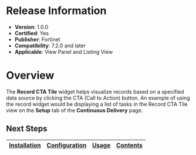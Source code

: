 # Release Information

- **Version**: 1.0.0
- **Certified**: Yes
- **Publisher**: Fortinet  
- **Compatibility**: 7.2.0 and later
- **Applicable**: View Panel and Listing View

# Overview

The **Record CTA Tile** widget helps visualize records based on a specified data source by clicking the CTA (Call to Action) button. An example of using the record widget would be displaying a list of tasks in the Record CTA Tile view on the **Setup** tab of the **Continuous Delivery** page.

## Next Steps

| [Installation](./docs/setup.md#installation) | [Configuration](./docs/setup.md#configuration) | [Usage](./docs/usage.md) | [Contents](./docs/contents.md) |
|----------------------------------------------|------------------------------------------------|--------------------------|--------------------------------|